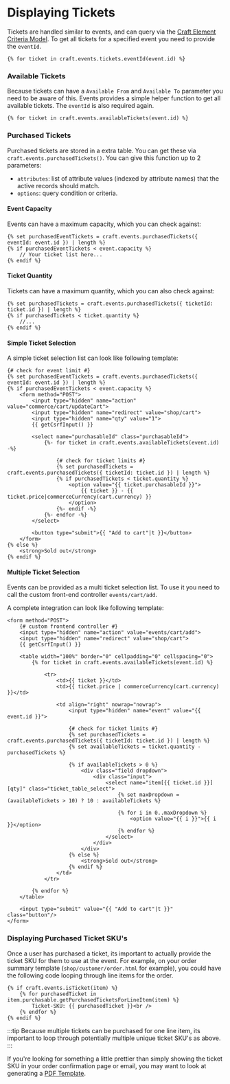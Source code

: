 # Displaying Tickets

Tickets are handled similar to events, and can query via the [Craft Element Criteria Model](https://craftcms.com/docs/templating/elementcriteriamodel). To get all tickets for a specified event you need to provide the `eventId`.

```twig
{% for ticket in craft.events.tickets.eventId(event.id) %}
```

### Available Tickets

Because tickets can have a `Available From` and `Available To` parameter you need to be aware of this. Events provides a simple helper function to get all available tickets. The `eventId` is also required again.

```twig
{% for ticket in craft.events.availableTickets(event.id) %}
```

### Purchased Tickets

Purchased tickets are stored in a extra table. You can get these via `craft.events.purchasedTickets()`. You can give this function up to 2 parameters:

- `attributes`: list of attribute values (indexed by attribute names) that the active records should match.
- `options`: query condition or criteria.

#### Event Capacity

Events can have a maximum capacity, which you can check against:

```twig
{% set purchasedEventTickets = craft.events.purchasedTickets({ eventId: event.id }) | length %}
{% if purchasedEventTickets < event.capacity %}
    // Your ticket list here...
{% endif %}
```

#### Ticket Quantity

Tickets can have a maximum quantity, which you can also check against:

```twig
{% set purchasedTickets = craft.events.purchasedTickets({ ticketId: ticket.id }) | length %}
{% if purchasedTickets < ticket.quantity %}
    //...
{% endif %}
```

#### Simple Ticket Selection

A simple ticket selection list can look like following template:

```twig
{# check for event limit #}
{% set purchasedEventTickets = craft.events.purchasedTickets({ eventId: event.id }) | length %}
{% if purchasedEventTickets < event.capacity %}
    <form method="POST">
        <input type="hidden" name="action" value="commerce/cart/updateCart">
        <input type="hidden" name="redirect" value="shop/cart">
        <input type="hidden" name="qty" value="1">
        {{ getCsrfInput() }}

        <select name="purchasableId" class="purchasableId">
            {%- for ticket in craft.events.availableTickets(event.id) -%}

                {# check for ticket limits #}
                {% set purchasedTickets = craft.events.purchasedTickets({ ticketId: ticket.id }) | length %}
                {% if purchasedTickets < ticket.quantity %}
                    <option value="{{ ticket.purchasableId }}">
                        {{ ticket }} - {{ ticket.price|commerceCurrency(cart.currency) }}
                    </option>
                {%- endif -%}
            {%- endfor -%}
        </select>

        <button type="submit">{{ "Add to cart"|t }}</button>
    </form>
{% else %}
    <strong>Sold out</strong>
{% endif %}
```

#### Multiple Ticket Selection

Events can be provided as a multi ticket selection list. To use it you need to call the custom front-end controller `events/cart/add`.

A complete integration can look like following template:

```twig
<form method="POST">
    {# custom frontend controller #}
    <input type="hidden" name="action" value="events/cart/add">
    <input type="hidden" name="redirect" value="shop/cart">
    {{ getCsrfInput() }}

    <table width="100%" border="0" cellpadding="0" cellspacing="0">
        {% for ticket in craft.events.availableTickets(event.id) %}

            <tr>
                <td>{{ ticket }}</td>
                <td>{{ ticket.price | commerceCurrency(cart.currency) }}</td>

                <td align="right" nowrap="nowrap">
                    <input type="hidden" name="event" value="{{ event.id }}">

                    {# check for ticket limits #}
                    {% set purchasedTickets = craft.events.purchasedTickets({ ticketId: ticket.id }) | length %}
                    {% set availableTickets = ticket.quantity - purchasedTickets %}

                    {% if availableTickets > 0 %}
                        <div class="field dropdown">
                            <div class="input">
                                <select name="item[{{ ticket.id }}][qty]" class="ticket_table_select">
                                    {% set maxDropdown = (availableTickets > 10) ? 10 : availableTickets %}

                                    {% for i in 0..maxDropdown %}
                                        <option value="{{ i }}">{{ i }}</option>
                                    {% endfor %}
                                </select>
                            </div>
                        </div>
                    {% else %}
                        <strong>Sold out</strong>
                    {% endif %}
                </td>
            </tr>

        {% endfor %}
    </table>

    <input type="submit" value="{{ "Add to cart"|t }}" class="button"/>
</form>
```

### Displaying Purchased Ticket SKU's

Once a user has purchased a ticket, its important to actually provide the ticket SKU for them to use at the event. For example, on your order summary template (`shop/customer/order.html` for example), you could have the following code looping through line items for the order.

```twig
{% if craft.events.isTicket(item) %}
    {% for purchasedTicket in item.purchasable.getPurchasedTicketsForLineItem(item) %}
        Ticket-SKU: {{ purchasedTicket }}<br />
    {% endfor %}
{% endif %}
```

:::tip
Because multiple tickets can be purchased for one line item, its important to loop through potentially multiple unique ticket SKU's as above.
:::

If you're looking for something a little prettier than simply showing the ticket SKU in your order confirmation page or email, you may want to look at generating a [PDF Template](/craft-plugins/events/docs/template-guide/pdf-template).